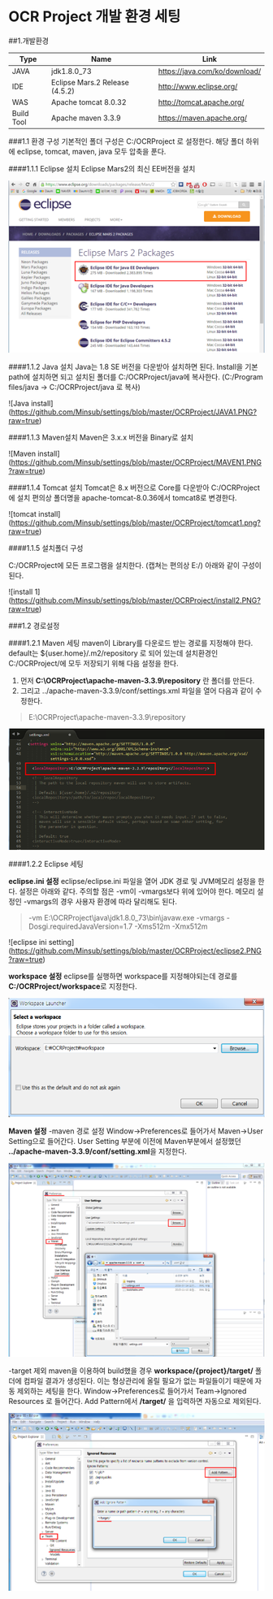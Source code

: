 OCR Project 개발 환경 세팅
=====================

##1.개발환경

Type | Name   | Link
---- | -------|---------
JAVA | jdk1.8.0_73  | https://java.com/ko/download/
IDE  | Eclipse Mars.2 Release (4.5.2) | http://www.eclipse.org/
WAS  | Apache tomcat 8.0.32 | http://tomcat.apache.org/
Build Tool | Apache maven 3.3.9 |https://maven.apache.org/

###1.1 환경 구성
기본적인 폴더 구성은 C:/OCRProject 로 설정한다.
해당 폴더 하위에 eclipse, tomcat, maven, java 모두 압축을 푼다.

####1.1.1 Eclipse 설치
Eclipse Mars2의 최신 EE버전을 설치

![Eclipse Install](https://raw.githubusercontent.com/Minsub/settings/master/OCRProject/eclipse1.PNG)

####1.1.2 Java 설치
Java는 1.8 SE 버전을 다운받아 설치하면 된다. Install을 기본 path에 설치하면 되고 설치된 폴더를 C:/OCRProject/java에 복사한다.
(C:/Program files/java -> C:/OCRProject/java 로 복사)

![Java install]
(https://github.com/Minsub/settings/blob/master/OCRProject/JAVA1.PNG?raw=true)

####1.1.3 Maven설치
Maven은 3.x.x 버전을 Binary로 설치

![Maven install]
(https://github.com/Minsub/settings/blob/master/OCRProject/MAVEN1.PNG?raw=true)

####1.1.4 Tomcat 설치
Tomcat은 8.x 버전으로 Core를 다운받아 C:/OCRProject에 설치
편의상 폴더명을 apache-tomcat-8.0.36에서 tomcat8로 변경한다.

![tomcat install]
(https://github.com/Minsub/settings/blob/master/OCRProject/tomcat1.png?raw=true)

####1.1.5 설치폴더 구성

C:/OCRProject에 모든 프로그램을 설치한다. (캡쳐는 편의상 E:/)
아래와 같이 구성이 된다.

![install 1]
(https://github.com/Minsub/settings/blob/master/OCRProject/install2.PNG?raw=true)


###1.2 경로설정

####1.2.1 Maven 세팅
maven이 Library를 다운로드 받는 경로를 지정해야 한다.
default는 ${user.home}/.m2/repository 로 되어 있는데 설치환경인 C:/OCRProject/에 모두 저장되기 위해 다음 설정을 한다.

1. 먼저 **C:\OCRProject\apache-maven-3.3.9\repository** 란 폴더를 만든다.
2. 그리고 ../apache-maven-3.3.9/conf/settings.xml 파일을 열어 다음과 같이 수정한다.

> <localRepository>E:\OCRProject\apache-maven-3.3.9\repository</localRepository>


	

![Maven2 ](https://github.com/Minsub/settings/blob/master/OCRProject/MAVEN2.PNG?raw=true)

####1.2.2 Eclipse 세팅

**eclipse.ini 설정**
eclipse/eclipse.ini 파일을 열어 JDK 경로 및 JVM메모리 설정을 한다.
설정은 아래와 같다. 주의할 점은 -vm이 -vmargs보다 위에 있어야 한다.
메모리 설정인 -vmargs의 경우 사용자 환경에 따라 달리해도 된다.

> -vm
> E:\OCRProject\java\jdk1.8.0_73\bin\javaw.exe
> -vmargs
> -Dosgi.requiredJavaVersion=1.7
> -Xms512m
> -Xmx512m

![eclipse ini setting]
(https://github.com/Minsub/settings/blob/master/OCRProject/eclipse2.PNG?raw=true)

**workspace 설정**
eclipse를 실행하면 workspace를 지정해야되는데 경로를 **C:/OCRProject/workspace**로 지정한다.

![eclipse3](https://github.com/Minsub/settings/blob/master/OCRProject/eclipse3.PNG?raw=true)

**Maven 설정**
-maven 경로 설정
Window->Preferences로 들어가서 Maven->User Setting으로 들어간다.
User Setting 부분에 이전에 Maven부분에서 설정했던 **../apache-maven-3.3.9/conf/setting.xml**을 지정한다.


![eclipse4](https://github.com/Minsub/settings/blob/master/OCRProject/eclipse4.PNG?raw=true)

-target 제외
maven을 이용하여 build했을 경우 **workspace/{project}/target/** 폴더에 컴파일 결과가 생성된다. 이는 형상관리에 올릴 필요가 없는 파일들이기 때문에 자동 제외하는 세팅을 한다.
Window->Preferences로 들어가서 Team->Ignored Resources 로 들어간다. Add Pattern에서 ****/target/**** 을 입력하면 자동으로 제외된다.

![eclipse5](https://github.com/Minsub/settings/blob/master/OCRProject/eclipse5.PNG?raw=true)


